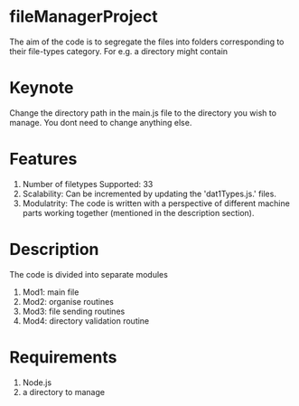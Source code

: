 # fileManagerProject
The aim  of the code is to segregate the files into folders corresponding to their file-types category. For e.g. a directory might contain 

# Keynote
Change the directory path in the main.js file to the directory you wish to manage. You dont need to change anything else.

# Features
1. Number of filetypes Supported: 33
2. Scalability: Can be incremented by updating the 'dat1Types.js.' files.
3. Modulatrity: The code is written with a perspective of different machine parts working together (mentioned in the description section). 

# Description
The code is divided into separate modules 
1. Mod1: main file
2. Mod2: organise routines
3. Mod3: file sending routines
4. Mod4: directory validation routine

# Requirements 
1. Node.js 
2. a directory to manage



